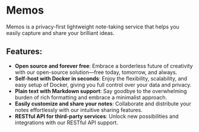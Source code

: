 # Memos

Memos is a privacy-first lightweight note-taking service that helps you easily capture and share your brilliant ideas.

## Features:

- **Open source and forever free**: Embrace a borderless future of creativity with our open-source solution—free today, tomorrow, and always.
- **Self-host with Docker in seconds**: Enjoy the flexibility, scalability, and easy setup of Docker, giving you full control over your data and privacy.
- **Plain text with Markdown support**: Say goodbye to the overwhelming burden of rich formatting and embrace a minimalist approach.
- **Easily customize and share your notes**: Collaborate and distribute your notes effortlessly with our intuitive sharing features.
- **RESTful API for third-party services**: Unlock new possibilities and integrations with our RESTful API support.
